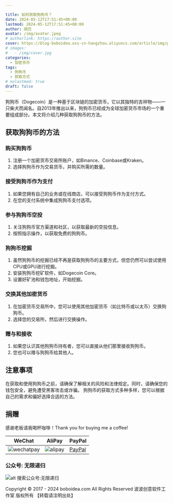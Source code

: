 ```yaml
---

title: 如何获取狗狗币？
date: 2024-05-12T17:51:45+08:00
lastmod: 2024-05-12T17:51:45+08:00
author: 胡巴
avatar: /img/avatar.jpeg
# authorlink: https://author.site
cover: https://blog-boboidea.oss-cn-hangzhou.aliyuncs.com/article/img/posts/auto/article%20(16).jpg
# images:
#   - /img/cover.jpg
categories:
  - 加密货币
tags:
  - 狗狗币
  - 获取方式
# nolastmod: true
draft: false
---
```

狗狗币（Dogecoin）是一种基于区块链的加密货币，它以其独特的吉祥物——一只柴犬而闻名。自2013年推出以来，狗狗币已经成为全球加密货币市场的一个重要组成部分。本文将介绍几种获取狗狗币的方法。
<!--more-->
## 获取狗狗币的方法
### 购买狗狗币
1. 注册一个加密货币交易所账户，如Binance、Coinbase或Kraken。
2. 选择狗狗币作为交易货币，并购买所需的数量。
### 接受狗狗币作为支付
1. 如果您拥有自己的业务或在线商店，可以接受狗狗币作为支付方式。
2. 在您的支付系统中集成狗狗币支付选项。
### 参与狗狗币空投
1. 关注狗狗币官方渠道和社区，以获取最新的空投信息。
2. 按照指示操作，以获取免费的狗狗币。
### 狗狗币挖掘
1. 虽然狗狗币的挖掘已经不再是获取狗狗币的主要方式，但您仍然可以尝试使用CPU或GPU进行挖掘。
2. 安装狗狗币挖矿软件，如Dogecoin Core。
3. 设置好矿池和钱包地址，开始挖掘。
### 交换其他加密货币
1. 在加密货币交易所中，您可以使用其他加密货币（如比特币或以太币）交换狗狗币。
2. 选择您的交易所，然后进行交换操作。
### 赠与和接收
1. 如果您认识其他狗狗币持有者，您可以直接从他们那里接收狗狗币。
2. 您也可以赠与狗狗币给其他人。
## 注意事项
在获取和使用狗狗币之前，请确保了解相关的风险和法律规定。同时，请确保您的钱包安全，避免遭受黑客攻击或诈骗。
狗狗币的获取方式多种多样，您可以根据自己的需求和偏好选择合适的方法。

## 捐赠

感谢老板请我喝杯咖啡！Thank you for buying me a coffee!

| WeChat | AliPay | PayPal |
| --- | --- | --- |
| ![wechatpay](https://blog-boboidea.oss-cn-hangzhou.aliyuncs.com/pay/wechat_%E6%94%B6%E6%AC%BE%E7%A0%81.jpg) | ![alipay](https://blog-boboidea.oss-cn-hangzhou.aliyuncs.com/pay/alipay.jpg) | [PayPal](https://paypal.me/JianboQin?country.x=C2&locale.x=zh_XC) |

### 公众号: 无限递归

![alt 搜索公众号:无限递归](https://blog-boboidea.oss-cn-hangzhou.aliyuncs.com/article/img/gongzhonghao.jpeg "无限递归")

<!--declare-declare-->

Copyright &copy; 2017 - 2024 boboidea.com All Rights Reserved 波波创意软件工作室 版权所有 【转载请注明出处】